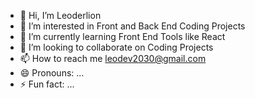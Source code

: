 - 👋 Hi, I’m Leoderlion
- 👀 I’m interested in Front and Back End Coding Projects
- 🌱 I’m currently learning Front End Tools like React
- 💞️ I’m looking to collaborate on Coding Projects
- 📫 How to reach me leodev2030@gmail.com
- 😄 Pronouns: ...
- ⚡ Fun fact: ...

<!---
Leoderlion/Leoderlion is a ✨ special ✨ repository because its `README.md` (this file) appears on your GitHub profile.
You can click the Preview link to take a look at your changes.
--->
